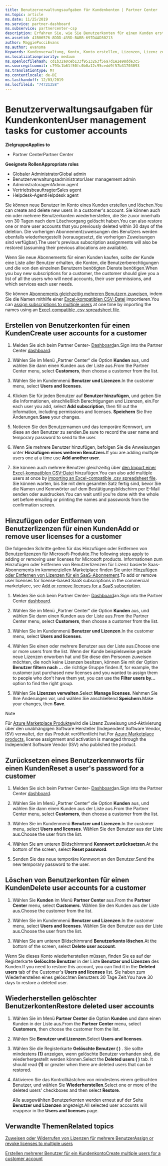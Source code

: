 ```yaml
---
title: Benutzerverwaltungsaufgaben für Kundenkonten | Partner Center
ms.topic: article
ms.date: 11/25/2019
ms.service: partner-dashboard
ms.subservice: partnercenter-csp
description: Erfahren Sie, wie Sie Benutzerkonten für einen Kunden erstellen, Benutzerlizenzen hinzufügen oder entfernen, Benutzer Kennwörter zurücksetzen, Benutzerkonten löschen oder wiederherstellen.
ms.assetid: 41B06576-8DDD-435D-BABB-697D4AD30213
author: MaggiePucciEvans
ms.author: evansma
Keywords: Kundenverwaltung, Konto, Konto erstellen, Lizenzen, Lizenz zuweisen Benutzerverwaltung, Kennwort, Kennwort zurücksetzen, Kennwort ändern
ms.localizationpriority: medium
ms.openlocfilehash: cd1b32a0ceb133f9513263f56a7d1e2e98dde3c5
ms.sourcegitcommit: c793c1b61f50fc0b0a12c95cedd9f57b31703093
ms.translationtype: MT
ms.contentlocale: de-DE
ms.lasthandoff: 12/03/2019
ms.locfileid: "74721358"
---
```

# <a name="user-management-tasks-for-customer-accounts"></a><span data-ttu-id="09db1-104">Benutzerverwaltungsaufgaben für Kundenkonten</span><span class="sxs-lookup"><span data-stu-id="09db1-104">User management tasks for customer accounts</span></span>

<span data-ttu-id="09db1-105">**Zielgruppe**</span><span class="sxs-lookup"><span data-stu-id="09db1-105">**Applies to**</span></span>

- <span data-ttu-id="09db1-106">Partner Center</span><span class="sxs-lookup"><span data-stu-id="09db1-106">Partner Center</span></span>

<span data-ttu-id="09db1-107">**Geeignete Rollen**</span><span class="sxs-lookup"><span data-stu-id="09db1-107">**Appropriate roles**</span></span>

- <span data-ttu-id="09db1-108">Globaler Administrator</span><span class="sxs-lookup"><span data-stu-id="09db1-108">Global admin</span></span>
- <span data-ttu-id="09db1-109">Benutzerverwaltungsadministrator</span><span class="sxs-lookup"><span data-stu-id="09db1-109">User management admin</span></span>
- <span data-ttu-id="09db1-110">Administratoragent</span><span class="sxs-lookup"><span data-stu-id="09db1-110">Admin agent</span></span>
- <span data-ttu-id="09db1-111">Vertriebsbeauftragter</span><span class="sxs-lookup"><span data-stu-id="09db1-111">Sales agent</span></span>
- <span data-ttu-id="09db1-112">Helpdesk-Agent</span><span class="sxs-lookup"><span data-stu-id="09db1-112">Helpdesk agent</span></span>

<span data-ttu-id="09db1-113">Sie können neue Benutzer im Konto eines Kunden erstellen und löschen.</span><span class="sxs-lookup"><span data-stu-id="09db1-113">You can create and delete new users in a customer's account.</span></span> <span data-ttu-id="09db1-114">Sie können auch ein oder mehrere Benutzerkonten wiederherstellen, die Sie zuvor innerhalb von 30 Tagen nach dem Löschvorgang gelöscht haben.</span><span class="sxs-lookup"><span data-stu-id="09db1-114">You can also restore one or more user accounts that you previously deleted within 30 days of the deletion.</span></span> <span data-ttu-id="09db1-115">Die vorherigen Abonnementzuweisungen des Benutzers werden ebenfalls wiederhergestellt (vorausgesetzt, die vorherigen Zuweisungen sind verfügbar).</span><span class="sxs-lookup"><span data-stu-id="09db1-115">The user's previous subscription assignments will also be restored (assuming their previous allocations are available).</span></span>

<span data-ttu-id="09db1-116">Wenn Sie neue Abonnements für einen Kunden kaufen, sollte der Kunde eine Liste aller Benutzer erhalten, die Konten, die Benutzerberechtigungen und die von den einzelnen Benutzern benötigten Dienste benötigen.</span><span class="sxs-lookup"><span data-stu-id="09db1-116">When you buy new subscriptions for a customer, the customer should give you a list of all the users who will need accounts, their user permissions, and which services each user needs.</span></span>  

<span data-ttu-id="09db1-117">Sie können [Abonnements gleichzeitig mehreren Benutzern zuweisen](bulk-license-provisioning-for-multiple-users.md), indem Sie die Namen mithilfe einer [Excel-kompatiblen CSV-Datei](adding-multiple-users-to-a-customer-account.md) importieren.</span><span class="sxs-lookup"><span data-stu-id="09db1-117">You can [assign subscriptions to multiple users](bulk-license-provisioning-for-multiple-users.md) at one time by importing the names using an [Excel-compatible .csv spreadsheet file](adding-multiple-users-to-a-customer-account.md).</span></span>

<a href="" id="createuseraccounts"></a>

## <a name="create-user-accounts-for-a-customer"></a><span data-ttu-id="09db1-118">Erstellen von Benutzerkonten für einen Kunden</span><span class="sxs-lookup"><span data-stu-id="09db1-118">Create user accounts for a customer</span></span>

1. <span data-ttu-id="09db1-119">Melden Sie sich beim Partner Center- [Dashboard](https://partner.microsoft.com/dashboard)an.</span><span class="sxs-lookup"><span data-stu-id="09db1-119">Sign into the Partner Center [dashboard](https://partner.microsoft.com/dashboard).</span></span>

2. <span data-ttu-id="09db1-120">Wählen Sie im Menü „Partner Center“ die Option **Kunden** aus, und wählen Sie dann einen Kunden aus der Liste aus.</span><span class="sxs-lookup"><span data-stu-id="09db1-120">From the Partner Center menu, select **Customers**, then choose a customer from the list.</span></span>

3. <span data-ttu-id="09db1-121">Wählen Sie im Kundenmenü **Benutzer und Lizenzen**.</span><span class="sxs-lookup"><span data-stu-id="09db1-121">In the customer menu, select **Users and licenses**.</span></span>

4. <span data-ttu-id="09db1-122">Klicken Sie für jeden Benutzer auf **Benutzer hinzufügen**, und geben Sie die Informationen, einschließlich Berechtigungen und Lizenzen, ein.</span><span class="sxs-lookup"><span data-stu-id="09db1-122">For each user you add, select **Add subscription**, then fill out the information, including permissions and licenses.</span></span> <span data-ttu-id="09db1-123">**Speichern** Sie Ihre Änderungen.</span><span class="sxs-lookup"><span data-stu-id="09db1-123">**Save** your changes.</span></span>

5. <span data-ttu-id="09db1-124">Notieren Sie den Benutzernamen und das temporäre Kennwort, um diese an den Benutzer zu senden.</span><span class="sxs-lookup"><span data-stu-id="09db1-124">Be sure to record the user name and temporary password to send to the user.</span></span>

6. <span data-ttu-id="09db1-125">Wenn Sie mehrere Benutzer hinzufügen, befolgen Sie die Anweisungen unter **Hinzufügen eines weiteren Benutzers**.</span><span class="sxs-lookup"><span data-stu-id="09db1-125">If you are adding multiple users one at a time use **Add another user**.</span></span>

7. <span data-ttu-id="09db1-126">Sie können auch mehrere Benutzer gleichzeitig über [den Import einer Excel-kompatiblen CSV-Datei](adding-multiple-users-to-a-customer-account.md) hinzufügen.</span><span class="sxs-lookup"><span data-stu-id="09db1-126">You can also add multiple users at once by [importing an Excel-compatible .csv spreadsheet file](adding-multiple-users-to-a-customer-account.md).</span></span> <span data-ttu-id="09db1-127">Sie können warten, bis Sie mit dem gesamten Satz fertig sind, bevor Sie die Namen und Kennwörter auf dem Bestätigungsbildschirm per E-Mail senden oder ausdrucken.</span><span class="sxs-lookup"><span data-stu-id="09db1-127">You can wait until you're done with the whole set before emailing or printing the names and passwords from the confirmation screen.</span></span>

<a href="" id="userlicensing"></a>

## <a name="add-or-remove-user-licenses-for-a-customer"></a><span data-ttu-id="09db1-128">Hinzufügen oder Entfernen von Benutzerlizenzen für einen Kunden</span><span class="sxs-lookup"><span data-stu-id="09db1-128">Add or remove user licenses for a customer</span></span>

<span data-ttu-id="09db1-129">Die folgenden Schritte gelten für das Hinzufügen oder Entfernen von Benutzerlizenzen für Microsoft-Produkte.</span><span class="sxs-lookup"><span data-stu-id="09db1-129">The following steps apply to adding or removing user licenses for Microsoft products.</span></span> <span data-ttu-id="09db1-130">Informationen zum Hinzufügen oder Entfernen von Benutzerlizenzen für Lizenz basierte Saas-Abonnements im kommerziellen Marketplace finden Sie unter [Hinzufügen oder Entfernen von Lizenzen für ein SaaS-Abonnement](csp-commercial-marketplace-manage.md#add-or-remove-licenses-for-a-saas-subscription).</span><span class="sxs-lookup"><span data-stu-id="09db1-130">To add or remove user licenses for license-based SaaS subscriptions in the commercial marketplace, see [Add or remove licenses for a SaaS subscription](csp-commercial-marketplace-manage.md#add-or-remove-licenses-for-a-saas-subscription).</span></span>

1. <span data-ttu-id="09db1-131">Melden Sie sich beim Partner Center- [Dashboard](https://partner.microsoft.com/dashboard)an.</span><span class="sxs-lookup"><span data-stu-id="09db1-131">Sign into the Partner Center [dashboard](https://partner.microsoft.com/dashboard).</span></span>

2. <span data-ttu-id="09db1-132">Wählen Sie im Menü „Partner Center“ die Option **Kunden** aus, und wählen Sie dann einen Kunden aus der Liste aus.</span><span class="sxs-lookup"><span data-stu-id="09db1-132">From the Partner Center menu, select **Customers**, then choose a customer from the list.</span></span>

3. <span data-ttu-id="09db1-133">Wählen Sie im Kundenmenü **Benutzer und Lizenzen**.</span><span class="sxs-lookup"><span data-stu-id="09db1-133">In the customer menu, select **Users and licenses**.</span></span>

4. <span data-ttu-id="09db1-134">Wählen Sie einen oder mehrere Benutzer aus der Liste aus.</span><span class="sxs-lookup"><span data-stu-id="09db1-134">Choose one or more users from the list.</span></span> <span data-ttu-id="09db1-135">Wenn der Kunde beispielsweise gerade neue Lizenzen erworben hat und Sie diese den Personen zuweisen möchten, die noch keine Lizenzen besitzen, können Sie mit der Option **Benutzer filtern nach …** die richtige Gruppe finden.</span><span class="sxs-lookup"><span data-stu-id="09db1-135">If, for example, the customer just purchased new licenses and you wanted to assign them to people who don't have them yet, you can use the **Filter users by...** option to find the right group.</span></span>

5. <span data-ttu-id="09db1-136">Wählen Sie **Lizenzen verwalten**.</span><span class="sxs-lookup"><span data-stu-id="09db1-136">Select **Manage licenses**.</span></span> <span data-ttu-id="09db1-137">Nehmen Sie Ihre Änderungen vor, und wählen Sie anschließend **Speichern**.</span><span class="sxs-lookup"><span data-stu-id="09db1-137">Make your changes, then **Save**.</span></span>

> [!NOTE]
> <span data-ttu-id="09db1-138">Für [Azure Marketplace Produkte](csp-commercial-marketplace-manage.md#assign-licenses-and-activate-a-subscription-on-behalf-of-a-customer)wird die Lizenz Zuweisung und-Aktivierung über den unabhängigen Software Hersteller (Independent Software Vendor, ISV) verwaltet, der das Produkt veröffentlicht hat.</span><span class="sxs-lookup"><span data-stu-id="09db1-138">For [Azure Marketplace products](csp-commercial-marketplace-manage.md#assign-licenses-and-activate-a-subscription-on-behalf-of-a-customer), license assignment and activation is managed through the Independent Software Vendor (ISV) who published the product.</span></span>

<a href="" id="resetpassword"></a>

## <a name="reset-a-users-password-for-a-customer"></a><span data-ttu-id="09db1-139">Zurücksetzen eines Benutzerkennworts für einen Kunden</span><span class="sxs-lookup"><span data-stu-id="09db1-139">Reset a user's password for a customer</span></span>

1. <span data-ttu-id="09db1-140">Melden Sie sich beim Partner Center- [Dashboard](https://partner.microsoft.com/dashboard)an.</span><span class="sxs-lookup"><span data-stu-id="09db1-140">Sign into the Partner Center [dashboard](https://partner.microsoft.com/dashboard).</span></span>

2. <span data-ttu-id="09db1-141">Wählen Sie im Menü „Partner Center“ die Option **Kunden** aus, und wählen Sie dann einen Kunden aus der Liste aus.</span><span class="sxs-lookup"><span data-stu-id="09db1-141">From the Partner Center menu, select **Customers**, then choose a customer from the list.</span></span>

3.  <span data-ttu-id="09db1-142">Wählen Sie im Kundenmenü **Benutzer und Lizenzen**.</span><span class="sxs-lookup"><span data-stu-id="09db1-142">In the customer menu, select **Users and licenses**.</span></span> <span data-ttu-id="09db1-143">Wählen Sie den Benutzer aus der Liste aus.</span><span class="sxs-lookup"><span data-stu-id="09db1-143">Choose the user from the list.</span></span>

4.  <span data-ttu-id="09db1-144">Wählen Sie am unteren Bildschirmrand **Kennwort zurücksetzen**.</span><span class="sxs-lookup"><span data-stu-id="09db1-144">At the bottom of the screen, select **Reset password**.</span></span> 

5.  <span data-ttu-id="09db1-145">Senden Sie das neue temporäre Kennwort an den Benutzer.</span><span class="sxs-lookup"><span data-stu-id="09db1-145">Send the new temporary password to the user.</span></span>

<a href="" id="deleteuseraccounts"></a>

## <a name="delete-user-accounts-for-a-customer"></a><span data-ttu-id="09db1-146">Löschen von Benutzerkonten für einen Kunden</span><span class="sxs-lookup"><span data-stu-id="09db1-146">Delete user accounts for a customer</span></span>

1.  <span data-ttu-id="09db1-147">Wählen Sie **Kunden** im Menü **Partner Center** aus.</span><span class="sxs-lookup"><span data-stu-id="09db1-147">From the **Partner Center** menu, select **Customers**.</span></span> <span data-ttu-id="09db1-148">Wählen Sie den Kunden aus der Liste aus.</span><span class="sxs-lookup"><span data-stu-id="09db1-148">Choose the customer from the list.</span></span>

2.  <span data-ttu-id="09db1-149">Wählen Sie im Kundenmenü **Benutzer und Lizenzen**.</span><span class="sxs-lookup"><span data-stu-id="09db1-149">In the customer menu, select **Users and licenses**.</span></span> <span data-ttu-id="09db1-150">Wählen Sie den Benutzer aus der Liste aus.</span><span class="sxs-lookup"><span data-stu-id="09db1-150">Choose the user from the list.</span></span>

3.  <span data-ttu-id="09db1-151">Wählen Sie am unteren Bildschirmrand **Benutzerkonto löschen**.</span><span class="sxs-lookup"><span data-stu-id="09db1-151">At the bottom of the screen, select **Delete user account**.</span></span>

<span data-ttu-id="09db1-152">Wenn Sie dieses Konto wiederherstellen müssen, finden Sie es auf der Registerkarte **Gelöschte Benutzer** in der Liste **Benutzer und Lizenzen** des Kunden.</span><span class="sxs-lookup"><span data-stu-id="09db1-152">If you need to restore this account, you can find it in the **Deleted users** tab of the Customer's **Users and licenses** list.</span></span> <span data-ttu-id="09db1-153">Sie haben zum Wiederherstellen eines gelöschten Benutzers 30 Tage Zeit.</span><span class="sxs-lookup"><span data-stu-id="09db1-153">You have 30 days to restore a deleted user.</span></span>

<a href="" id="restoreuseraccounts"></a>

## <a name="restore-deleted-user-accounts"></a><span data-ttu-id="09db1-154">Wiederherstellen gelöschter Benutzerkonten</span><span class="sxs-lookup"><span data-stu-id="09db1-154">Restore deleted user accounts</span></span>

1.  <span data-ttu-id="09db1-155">Wählen Sie im Menü **Partner Center** die Option **Kunden** und dann einen Kunden in der Liste aus.</span><span class="sxs-lookup"><span data-stu-id="09db1-155">From the **Partner Center** menu, select **Customers**, then choose the customer from the list.</span></span>

2.  <span data-ttu-id="09db1-156">Wählen Sie **Benutzer und Lizenzen**.</span><span class="sxs-lookup"><span data-stu-id="09db1-156">Select **Users and licenses**.</span></span>

3.  <span data-ttu-id="09db1-157">Wählen Sie die Registerkarte **Gelöschte Benutzer ( )** . Sie sollte mindestens **(1)** anzeigen, wenn gelöschte Benutzer vorhanden sind, die wiederhergestellt werden können.</span><span class="sxs-lookup"><span data-stu-id="09db1-157">Select the **Deleted users ( )** tab. It should read **(1)** or greater when there are deleted users that can be restored.</span></span>

4.  <span data-ttu-id="09db1-158">Aktivieren Sie das Kontrollkästchen von mindestens einem gelöschten Benutzer, und wählen Sie **Wiederherstellen**.</span><span class="sxs-lookup"><span data-stu-id="09db1-158">Select one or more of the deleted users' checkboxes and then select **Restore**.</span></span>

    <span data-ttu-id="09db1-159">Alle ausgewählten Benutzerkonten werden erneut auf der Seite **Benutzer und Lizenzen** angezeigt.</span><span class="sxs-lookup"><span data-stu-id="09db1-159">All selected user accounts will reappear in the **Users and licenses** page.</span></span>

## <a name="related-topics"></a><span data-ttu-id="09db1-160">Verwandte Themen</span><span class="sxs-lookup"><span data-stu-id="09db1-160">Related topics</span></span>


[<span data-ttu-id="09db1-161">Zuweisen oder Widerrufen von Lizenzen für mehrere Benutzer</span><span class="sxs-lookup"><span data-stu-id="09db1-161">Assign or revoke licenses to multiple users</span></span>](bulk-license-provisioning-for-multiple-users.md)

[<span data-ttu-id="09db1-162">Erstellen mehrerer Benutzer für ein Kundenkonto</span><span class="sxs-lookup"><span data-stu-id="09db1-162">Create multiple users for a customer account</span></span>](adding-multiple-users-to-a-customer-account.md)